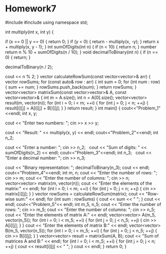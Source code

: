 # Homework7
#include <iostream> 
#include <vector> 
using namespace std;


int multiply(int x, int y) { 

if (x == 0 || y == 0) { 
return 0; 
} 
if (y < 0) { 
return - multiply(x, -y); 
} 
return x + multiply(x, y - 1); 
} 
int sumOfDigits(int n) { 
if (n < 10) { 
return n; 
} 
number 
return n % 10 + sumOfDigits(n / 10); 
} 
void decimalToBinary(int n) { 
if (n == 0) { 
return; 
} 

decimalToBinary(n / 2); 

cout << n % 2; 
} 
vector<int> calculateRowSum(const vector<vector<int>>& arr) { 
vector<int> rowSums; 
for (const auto& row : arr) { 
int sum = 0; 
for (int num : row) { 
sum += num; 
} 
rowSums.push_back(sum); 
} 
return rowSums; 
} 
vector<vector<int>> matrixSum(const vector>vector<int>>& A, const 
vector<vector<int>>& { 
int m = A.size(); 
int n = A[0].size(); 
vector<vector<int>> result(m, vector<int>(n)); 
for (int i = 0; i < m; ++i) { 
for (int j = 0; j < n; ++j) { 
result[i][j] = A[i][j] + B[i][j]; 
} 
} 
return result; 
} 
int main() { 
cout<<"Problem_1"<<endl; 
int x, y; 

cout << "Enter two numbers: "; 
cin >> x >> y; 

cout << "Result: " << multiply(x, y) << endl;
cout<<"Problem_2"<<endl; 
int n_2; 

cout << "Enter a number: "; 
cin >> n_2; 
  
cout << "Sum of digits: " << sumOfDigits(n_2) << endl; 
cout<<"Problem_3"<<endl; 
int n_3; 
  
cout << "Enter a decimal number: "; 
cin >> n_3; 

cout << "Binary representation: "; 
decimalToBinary(n_3); 
cout << endl; 
cout<<"Problem_4"<<endl; 
int m, n; 
cout << "Enter the number of rows: "; 
cin >> m; 
cout << "Enter the number of columns: "; 
cin >> n; 
vector<vector<int>> matrix(m, vector<int>(n)); 
cout << "Enter the elements of the matrix:" << endl; 
for (int i = 0; i < m; ++i) { 
for (int j = 0; j < n; ++j) { 
cin >> matrix[i][j]; 
} 
} 
vector<int> rowSums = calculateRowSum(matrix); 
cout << "Row-wise sum:" << endl; 
for (int sum : rowSums) { 
cout << sum << " "; 
} 
cout << endl; 
cout<<"Problem_5"<< endl; 
int m_5, n_5; 
cout << "Enter the number of rows: "; 
cin >> m_5; 
cout << "Enter the number of columns: "; 
cin >> n_5; 
cout << "Enter the elements of matrix A:" << endl; 
vector<vector<int>> A(m_5, vector<int>(n_5)); 
for (int i = 0; i < m_5; ++i) { 
for (int j = 0; j < n_5; ++j) { 
cin >> A[i][j]; 
} 
} 
cout << "Enter the elements of matrix B:" << endl; 
vector<vector<int>> B(m_5, vector<int>(n_5));
for (int i = 0; i < m_5; ++i) { 
for (int j = 0; j < n_5; ++j) { 
cin >> B[i][j]; 
} 
} 
vector<vector<int>> result = matrixSum(A, B); 
cout << "Sum of matrices A and B:" << endl; 
for (int i = 0; i < m_5; ++i) { 
for (int j = 0; j < n; ++j) { 
cout << result[i][j] << " "; 
} 
cout << endl; 
} 
return 0; 
}
